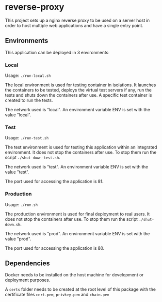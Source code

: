 # reverse-proxy

This project sets up a nginx reverse proxy to be used on a server host in order to host multiple web applications and have a single entry point.

## Environments

This application can be deployed in 3 environments:

### Local

Usage: `./run-local.sh`

The local environment is used for testing container in isolations. It launches the containers to be tested, deploys the virtual test servers if any, run the tests and shuts down the containers after use. A specific test container is created to run the tests.

The network used is "local". An environment variable ENV is set with the value "local".

### Test

Usage: `./run-test.sh`

The test environment is used for testing this application within an integrated environment. It does not stop the containers after use. To stop them run the script `./shut-down-test.sh`.

The network used is "test". An environment variable ENV is set with the value "test".

The port used for accessing the application is 81. 

### Production

Usage: `./run.sh`

The production environment is used for final deployment to real users. It does not stop the containers after use. To stop them run the script `./shut-down.sh`.

The network used is "prod". An environment variable ENV is set with the value "prod".

The port used for accessing the application is 80. 

## Dependencies

Docker needs to be installed on the host machine for development or deployment purposes.

A `certs` folder needs to be created at the root level of this package with the certificate files `cert.pem`, `privkey.pem` and `chain.pem`

